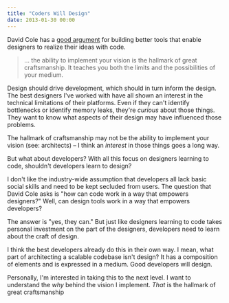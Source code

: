 ```yaml
---
title: "Coders Will Design"
date: 2013-01-30 00:00
---
```


<p>David Cole has a <a href="https://medium.com/design-startups/6c423fc5ccef">good argument</a> for building better tools that enable designers to realize their ideas with code.</p>

<blockquote>
  <p>... the ability to implement your vision is the hallmark of great craftsmanship. It teaches you both the limits and the possibilities of your medium.</p>

</blockquote>

<p>Design should drive development, which should in turn inform the design. The best designers I've worked with have all shown an interest in the technical limitations of their platforms. Even if they can't identify bottlenecks or identify memory leaks, they're <em>curious</em> about those things. They want to know what aspects of their design may have influenced those problems. </p>

<p>The hallmark of craftsmanship may not be the ability to implement your vision (see: architects) – I think an <em>interest</em> in those things goes a long way. </p>

<p>But what about developers? With all this focus on designers learning to code, shouldn't developers learn to design?</p>

<p>I don't like the industry-wide assumption that developers all lack basic social skills and need to be kept secluded from users. The question that David Cole asks is "how can code work in a way that empowers designers?" Well, can design tools work in a way that empowers developers?</p>

<p>The answer is "yes, they can." But just like designers learning to code takes personal investment on the part of the designers, developers need to learn about the craft of design. </p>

<p>I think the best developers already do this in their own way. I mean, what part of architecting a scalable codebase isn't design? It has a composition of elements and is expressed in a medium. Good developers will design. </p>

<p>Personally, I'm interested in taking this to the next level. I want to understand the <em>why</em> behind the vision I implement. <em>That</em> is the hallmark of great craftsmanship </p>

<!-- more -->

